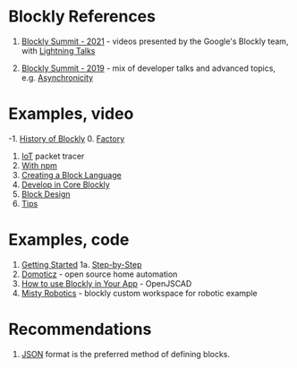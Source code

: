 # Blockly References

1. [Blockly Summit - 2021](https://sites.google.com/view/blockly-summit-2021/videos) - videos presented by the Google's Blockly team, 
with [Lightning Talks](https://sites.google.com/view/blockly-summit-2021/lightning-talks)

2. [Blockly Summit - 2019](https://sites.google.com/view/blockly-user-summit-2019/agenda) - mix of developer talks and advanced topics, 
e.g. [Asynchronicity](https://docs.google.com/presentation/d/1o3wIjQHg2hwlbv10HWo6um-Tt9tFRahGoQ1VizHJHzc/edit#slide=id.p) 


# Examples, video
-1. [History of Blockly](https://www.youtube.com/watch?v=RkueM-_6L7A)
0. [Factory](https://www.youtube.com/watch?v=s2_xaEvcVI0)
1. [IoT](https://www.youtube.com/watch?v=UikLZuR6QLY) packet tracer
2. [With npm](https://www.youtube.com/watch?v=WfUpbJ-I4qE)
3. [Creating a Block Language](https://www.youtube.com/watch?v=nXP7OKDCk4Y)
4. [Develop in Core Blockly](https://www.youtube.com/watch?v=QTDyAO61D2k)
5. [Block Design](https://www.youtube.com/watch?v=3hALE-m2Xl0)
6. [Tips](https://www.youtube.com/watch?v=nXP7OKDCk4Y)

# Examples, code
1. [Getting Started](https://github.com/google/blockly-samples/blob/master/codelabs/getting_started/getting_started.md)
1a. [Step-by-Step](https://blocklycodelabs.dev/codelabs/getting-started/index.html)
2. [Domoticz](http://localhost:3000/http.html) - open source home automation
3. [How to use Blockly in Your App](http://inspiredtoeducate.net/inspiredtoeducate/how-to-use-blockly-in-your-app-video/) - OpenJSCAD
4. [Misty Robotics](https://docs.mistyrobotics.com/tools-&-apps/web-based-tools/blockly/) - blockly custom workspace for robotic example

# Recommendations
1. [JSON](https://developers.google.com/blockly/guides/create-custom-blocks/define-blocks) format is the preferred method of defining blocks.




